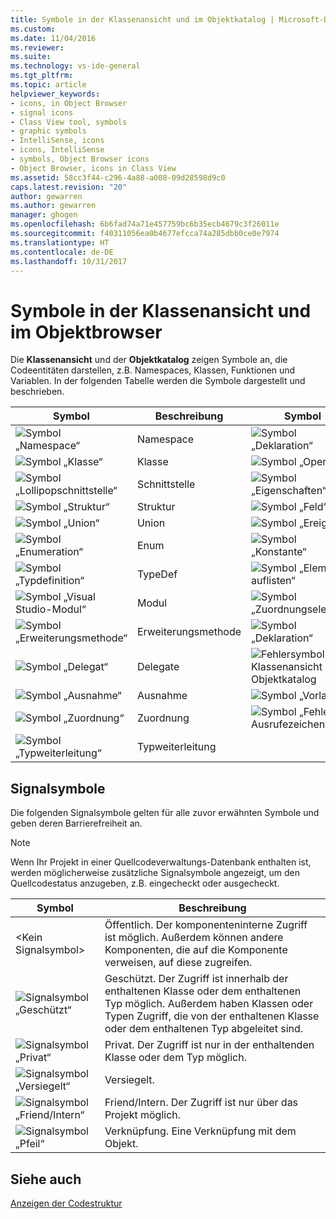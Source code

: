 ```yaml
---
title: Symbole in der Klassenansicht und im Objektkatalog | Microsoft-Dokumentation
ms.custom: 
ms.date: 11/04/2016
ms.reviewer: 
ms.suite: 
ms.technology: vs-ide-general
ms.tgt_pltfrm: 
ms.topic: article
helpviewer_keywords:
- icons, in Object Browser
- signal icons
- Class View tool, symbols
- graphic symbols
- IntelliSense, icons
- icons, IntelliSense
- symbols, Object Browser icons
- Object Browser, icons in Class View
ms.assetid: 58cc3f44-c296-4a88-a008-09d28598d9c0
caps.latest.revision: "20"
author: gewarren
ms.author: gewarren
manager: ghogen
ms.openlocfilehash: 6b6fad74a71e457759bc6b35ecb4679c3f26011e
ms.sourcegitcommit: f40311056ea0b4677efcca74a285dbb0ce0e7974
ms.translationtype: HT
ms.contentlocale: de-DE
ms.lasthandoff: 10/31/2017
---
```

# <a name="class-view-and-object-browser-icons"></a>Symbole in der Klassenansicht und im Objektbrowser
Die **Klassenansicht** und der **Objektkatalog** zeigen Symbole an, die Codeentitäten darstellen, z.B. Namespaces, Klassen, Funktionen und Variablen. In der folgenden Tabelle werden die Symbole dargestellt und beschrieben.  
  
|Symbol|Beschreibung|Symbol|Beschreibung|  
|----------|-----------------|----------|-----------------|  
|![Symbol „Namespace“](../ide/media/vxnamespace_icon.gif "vxNamespace_Icon")|Namespace|![Symbol „Deklaration“](../ide/media/vxmethod_icon.gif "vxMethod_Icon")|Methode oder Funktion|  
|![Symbol „Klasse“](../ide/media/vxclass_icon.gif "vxClass_Icon")|Klasse|![Symbol „Operator“](../ide/media/vxoperator_icon.gif "vxOperator_Icon")|Operator|  
|![Symbol „Lollipopschnittstelle“](../ide/media/vxinterface_icon.gif "vxInterface_Icon")|Schnittstelle|![Symbol „Eigenschaften“](../ide/media/vxproperty_icon.gif "vxProperty_Icon")|Eigenschaft|  
|![Symbol „Struktur“](../ide/media/vxstruct_icon.gif "vxStruct_Icon")|Struktur|![Symbol „Feld“](../ide/media/vxfield_icon.gif "vxField_Icon")|Feld oder Variable|  
|![Symbol „Union“](../ide/media/vxunion_icon.gif "vxUnion_Icon")|Union|![Symbol „Ereignis“](../ide/media/vxevent_icon.gif "vxEvent_Icon")|Ereignis|  
|![Symbol „Enumeration“](../ide/media/vxenum_icon.gif "vxEnum_Icon")|Enum|![Symbol „Konstante“](../ide/media/vxconstant_icon.gif "vxConstant_Icon")|Konstante|  
|![Symbol „Typdefinition“](../ide/media/vxtypedef_icon.gif "vxTypeDef_Icon")|TypeDef|![Symbol „Element auflisten“](../ide/media/vxenumitem_icon.gif "vxEnumItem_Icon")|Enum-Element|  
|![Symbol „Visual Studio-Modul“](../ide/media/vxmodule_icon.gif "vxModule_Icon")|Modul|![Symbol „Zuordnungselement“](../ide/media/vxmapitem_icon.gif "vxMapItem_Icon")|Zuordnungselement|  
|![Symbol „Erweiterungsmethode“](../ide/media/extensionmethod.gif "ExtensionMethod")|Erweiterungsmethode|![Symbol „Deklaration“](../ide/media/vxmethod_icon.gif "vxMethod_Icon")|Externe Deklaration|  
|![Symbol „Delegat“](../ide/media/vxdelegate_icon.gif "vxDelegate_Icon")|Delegate|![Fehlersymbol für Klassenansicht und Objektkatalog](../ide/media/erroricon.gif "ErrorIcon")|Fehler|  
|![Symbol „Ausnahme“](../ide/media/vxexception_icon.gif "vxException_Icon")|Ausnahme|![Symbol „Vorlage“](../ide/media/vxtemplate_icon.gif "vxTemplate_Icon")|Vorlage|  
|![Symbol „Zuordnung“](../ide/media/vxmap_icon.gif "vxMap_Icon")|Zuordnung|![Symbol „Fehler – Ausrufezeichen“](../ide/media/vxerror_icon.gif "vxError_Icon")|Unbekannt|  
|![Symbol „Typweiterleitung“](../ide/media/ob_type_forward.gif "ob_type_forward")|Typweiterleitung|||  
  
## <a name="signal-icons"></a>Signalsymbole  
 Die folgenden Signalsymbole gelten für alle zuvor erwähnten Symbole und geben deren Barrierefreiheit an.  
  
> [!NOTE]
>  Wenn Ihr Projekt in einer Quellcodeverwaltungs-Datenbank enthalten ist, werden möglicherweise zusätzliche Signalsymbole angezeigt, um den Quellcodestatus anzugeben, z.B. eingecheckt oder ausgecheckt.  
  
|Symbol|Beschreibung|  
|----------|-----------------|  
|\<Kein Signalsymbol>|Öffentlich. Der komponenteninterne Zugriff ist möglich. Außerdem können andere Komponenten, die auf die Komponente verweisen, auf diese zugreifen.|  
|![Signalsymbol „Geschützt“](../ide/media/vxsignal_icon_key.gif "vxSignal_Icon_Key")|Geschützt. Der Zugriff ist innerhalb der enthaltenen Klasse oder dem enthaltenen Typ möglich. Außerdem haben Klassen oder Typen Zugriff, die von der enthaltenen Klasse oder dem enthaltenen Typ abgeleitet sind.|  
|![Signalsymbol „Privat“](../ide/media/vxsignal_icon_lock.gif "vxSignal_Icon_Lock")|Privat. Der Zugriff ist nur in der enthaltenden Klasse oder dem Typ möglich.|  
|![Signalsymbol „Versiegelt“](../ide/media/vxsignal_icon_envelope.gif "vxSignal_Icon_Envelope")|Versiegelt.|  
|![Signalsymbol „Friend/Intern“](../ide/media/vxsignal_icon_diamond.gif "vxSignal_Icon_Diamond")|Friend/Intern. Der Zugriff ist nur über das Projekt möglich.|  
|![Signalsymbol „Pfeil“](../ide/media/vxsignal_icon_arrow.gif "vxSignal_Icon_Arrow")|Verknüpfung. Eine Verknüpfung mit dem Objekt.|  
  
## <a name="see-also"></a>Siehe auch  
 [Anzeigen der Codestruktur](../ide/viewing-the-structure-of-code.md)
